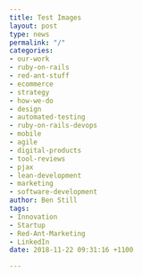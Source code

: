 ```yaml
---
title: Test Images
layout: post
type: news
permalink: "/"
categories:
- our-work
- ruby-on-rails
- red-ant-stuff
- ecommerce
- strategy
- how-we-do
- design
- automated-testing
- ruby-on-rails-devops
- mobile
- agile
- digital-products
- tool-reviews
- pjax
- lean-development
- marketing
- software-development
author: Ben Still
tags:
- Innovation
- Startup
- Red-Ant-Marketing
- LinkedIn
date: 2018-11-22 09:31:16 +1100

---
```

